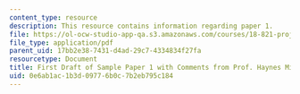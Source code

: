 ```yaml
---
content_type: resource
description: This resource contains information regarding paper 1.
file: https://ol-ocw-studio-app-qa.s3.amazonaws.com/courses/18-821-project-laboratory-in-mathematics-spring-2013/0e6ab1ac1b3d09776b0c7b2eb795c184_MIT18_821S13_paper1-haynes.pdf
file_type: application/pdf
parent_uid: 17bb2e38-7431-d4ad-29c7-4334834f27fa
resourcetype: Document
title: First Draft of Sample Paper 1 with Comments from Prof. Haynes Miller
uid: 0e6ab1ac-1b3d-0977-6b0c-7b2eb795c184
---
```

